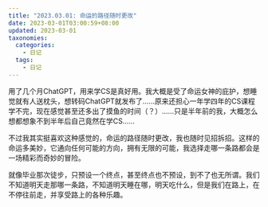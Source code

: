 ```yaml
---
title: "2023.03.01: 命运的路径随时更改"
date: 2023-03-01T03:00:59+08:00
updated: 2023-03-01
taxonomies:
  categories:
    - 日记
  tags:
    - 日记
---
```


用了几个月ChatGPT，用来学CS是真好用。我大概是受了命运女神的庇护，想睡觉就有人送枕头，想转码ChatGPT就发布了……原来还担心一年学四年的CS课程学不完，现在感觉甚至还多出了摸鱼的时间（？）……只是半年前的我，大概怎么想都想象不到半年后自己竟然在学CS……

不过我其实挺喜欢这种感觉的，命运的路径随时更改，我也随时见招拆招。这样的命运多美妙，它通向任何可能的方向，拥有无限的可能，我选择走哪一条路都会是一场精彩而奇妙的冒险。

就像毕业那次徒步，只预设一个终点，甚至终点也不预设，到不了也无所谓。我们不知道明天走那哪一条路，不知道明天睡在哪，明天吃什么，但是我们在路上，在不停往前走，并享受路上的各种乐趣。


